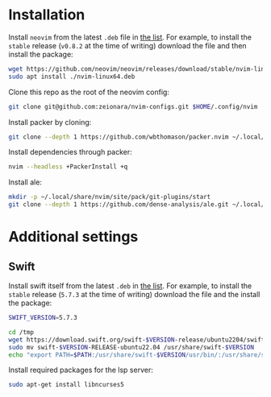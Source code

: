 # Installation

Install `neovim` from the latest `.deb` file in [the list](https://github.com/neovim/neovim/releases/tag/stable). For example, to install the `stable` release (`v0.8.2` at the time of writing) download the file and then install the package:

```sh
wget https://github.com/neovim/neovim/releases/download/stable/nvim-linux64.deb
sudo apt install ./nvim-linux64.deb
```

Clone this repo as the root of the neovim config:

```sh
git clone git@github.com:zeionara/nvim-configs.git $HOME/.config/nvim
```

Install packer by cloning:

```sh
git clone --depth 1 https://github.com/wbthomason/packer.nvim ~/.local/share/nvim/site/pack/packer/start/packer.nvim
```

Install dependencies through packer:

```sh
nvim --headless +PackerInstall +q
```

Install ale:

```sh
mkdir -p ~/.local/share/nvim/site/pack/git-plugins/start
git clone --depth 1 https://github.com/dense-analysis/ale.git ~/.local/share/nvim/site/pack/git-plugins/start/ale
```

# Additional settings

## Swift

Install swift itself from the latest `.deb` in [the list](https://www.swift.org/download/). For example, to install the `stable` release (`5.7.3` at the time of writing) download the file and the install the package:

```sh
SWIFT_VERSION=5.7.3

cd /tmp
wget https://download.swift.org/swift-$VERSION-release/ubuntu2204/swift-$VERSION-RELEASE/swift-$VERSION-RELEASE-ubuntu22.04.tar.gz
sudo mv swift-$VERSION-RELEASE-ubuntu22.04 /usr/share/swift-$VERSION
echo "export PATH=$PATH:/usr/share/swift-$VERSION/usr/bin/:/usr/share/swift-$VERSION/" >> ~/.bashrc
```

Install required packages for the lsp server:

```sh
sudo apt-get install libncurses5
```
